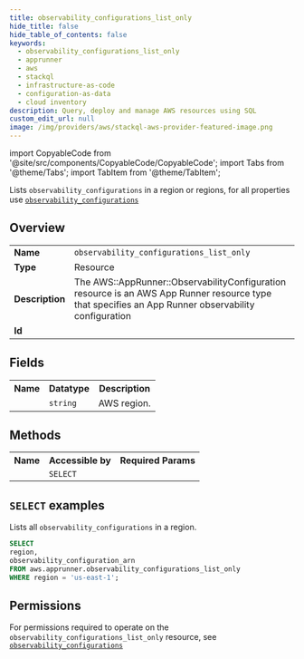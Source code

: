 ```yaml
---
title: observability_configurations_list_only
hide_title: false
hide_table_of_contents: false
keywords:
  - observability_configurations_list_only
  - apprunner
  - aws
  - stackql
  - infrastructure-as-code
  - configuration-as-data
  - cloud inventory
description: Query, deploy and manage AWS resources using SQL
custom_edit_url: null
image: /img/providers/aws/stackql-aws-provider-featured-image.png
---
```


import CopyableCode from '@site/src/components/CopyableCode/CopyableCode';
import Tabs from '@theme/Tabs';
import TabItem from '@theme/TabItem';

Lists <code>observability_configurations</code> in a region or regions, for all properties use <a href="/providers/aws/serviceName/observability_configurations/"><code>observability_configurations</code></a>

## Overview
<table><tbody>
<tr><td><b>Name</b></td><td><code>observability_configurations_list_only</code></td></tr>
<tr><td><b>Type</b></td><td>Resource</td></tr>
<tr><td><b>Description</b></td><td>The AWS::AppRunner::ObservabilityConfiguration resource is an AWS App Runner resource type that specifies an App Runner observability configuration</td></tr>
<tr><td><b>Id</b></td><td><CopyableCode code="aws.apprunner.observability_configurations_list_only" /></td></tr>
</tbody></table>

## Fields
<table><tbody><tr><th>Name</th><th>Datatype</th><th>Description</th></tr><tr><td><CopyableCode code="region" /></td><td><code>string</code></td><td>AWS region.</td></tr>
</tbody></table>

## Methods

<table><tbody>
  <tr>
    <th>Name</th>
    <th>Accessible by</th>
    <th>Required Params</th>
  </tr>
  <tr>
    <td><CopyableCode code="list_resources" /></td>
    <td><code>SELECT</code></td>
    <td><CopyableCode code="region" /></td>
  </tr>
</tbody></table>

## `SELECT` examples
Lists all <code>observability_configurations</code> in a region.
```sql
SELECT
region,
observability_configuration_arn
FROM aws.apprunner.observability_configurations_list_only
WHERE region = 'us-east-1';
```


## Permissions

For permissions required to operate on the <code>observability_configurations_list_only</code> resource, see <a href="/providers/aws/apprunner/observability_configurations/#permissions"><code>observability_configurations</code></a>

